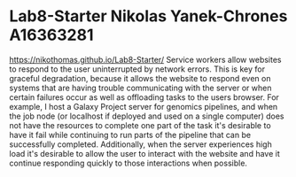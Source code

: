 # Lab8-Starter Nikolas Yanek-Chrones A16363281
https://nikothomas.github.io/Lab8-Starter/
Service workers allow websites to respond to the user uninterrupted by network errors. This is key for graceful degradation, because it allows the website to respond even on systems that are having trouble communicating with the server or when certain failures occur as well as offloading tasks to the users browser. For example, I host a Galaxy Project server for genomics pipelines, and when the job node (or localhost if deployed and used on a single computer) does not have the resources to complete one part of the task it's desirable to have it fail while continuing to run parts of the pipeline that can be successfully completed. Additionally, when the server experiences high load it's desirable to allow the user to interact with the website and have it continue responding quickly to those interactions when possible.

